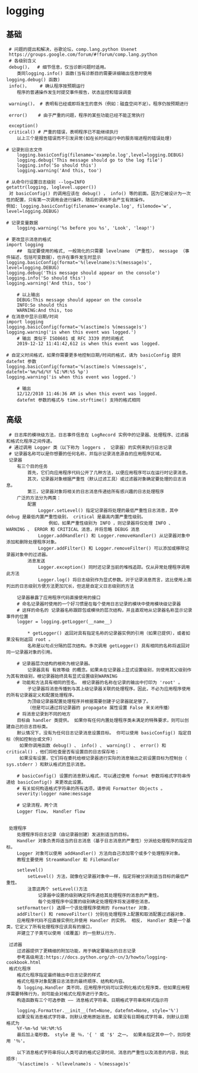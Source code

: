 # logging
## 基础
     # 问题的提出和解决，谷歌论坛，comp.lang.python Usenet
     https://groups.google.com/forum/#!forum/comp.lang.python 
     # 各级别含义
     debug()，  # 细节信息，仅当诊断问题时适用。
        类同logging.info() 函数(当有诊断目的需要详细输出信息时使用 logging.debug() 函数)
     info()，    # 确认程序按预期运行
        程序的普通操作发生时提交事件报告，状态监控和错误调查
         
     warning()， # 表明有已经或即将发生的意外（例如：磁盘空间不足）。程序仍按预期进行
     
     error()    # 由于严重的问题，程序的某些功能已经不能正常执行
        
     exception()
     critical() # 严重的错误，表明程序已不能继续执行
        以上三个是报告错误而不引发异常(如在长时间运行中的服务端进程的错误处理)
    
    # 记录到日志文件
        logging.basicConfig(filename='example.log',level=logging.DEBUG)
        logging.debug('This message should go to the log file')
        logging.info('So should this')
        logging.warning('And this, too')
    
    # 从命令行设置日志级别 --log=INFO
    getattr(logging, loglevel.upper())
     对 basicConfig() 的调用应该在 debug() ， info() 等的前面。因为它被设计为一次性的配置，只有第一次调用会进行操作，随后的调用不会产生有效操作。
    例如: logging.basicConfig(filename='example.log', filemode='w', level=logging.DEBUG)
    
    # 记录变量数据
        logging.warning('%s before you %s', 'Look', 'leap!')
    
    # 更改显示消息的格式
    import logging
        ##  指定要使用的格式, 一般简化的只需要 levelname （严重性）， message （事件描述，包括可变数据），也许在事件发生时显示
    logging.basicConfig(format='%(levelname)s:%(message)s', level=logging.DEBUG)
    logging.debug('This message should appear on the console')
    logging.info('So should this')
    logging.warning('And this, too')
    
        # 以上输出
        DEBUG:This message should appear on the console
        INFO:So should this
        WARNING:And this, too
    # 在消息中显示日期/时间
    import logging
    logging.basicConfig(format='%(asctime)s %(message)s')
    logging.warning('is when this event was logged.')
        # 输出 类似于 ISO8601 或 RFC 3339 的时间格式
        2019-12-12 11:41:42,612 is when this event was logged.
     
    # 自定义时间格式，如果你需要更多地控制日期/时间的格式，请为 basicConfig 提供 datefmt 参数
    logging.basicConfig(format='%(asctime)s %(message)s', datefmt='%m/%d/%Y %I:%M:%S %p')
    logging.warning('is when this event was logged.')
    
        # 输出 
        12/12/2010 11:46:36 AM is when this event was logged.
        datefmt 参数的格式与 time.strftime() 支持的格式相同
    
    
    
## 高级
     
     # 日志库的模块级方法，日志事件信息在 LogRecord 实例中的记录器、处理程序、过滤器和格式化程序之间传递。
     # 通过调用 Logger 类（以下称为 loggers ， 记录器）的实例来执行日志记录
     # 记录器名称可以是你想要的任何名称，并指示记录消息源自的应用程序区域。
     记录器
        有三个目的任务
            首先，它们向应用程序代码公开了几种方法，以便应用程序可以在运行时记录消息。
            其次，记录器对象根据严重性（默认过滤工具）或过滤器对象确定要处理的日志消息。
            第三，记录器对象将相关的日志消息传递给所有感兴趣的日志处理程序
        广泛的方法分为两类：
            配置
                Logger.setLevel() 指定记录器将处理的最低严重性日志消息，其中 debug 是最低内置严重性级别， critical 是最高内置严重性级别。 
                    例如，如果严重性级别为 INFO ，则记录器将仅处理 INFO 、 WARNING 、 ERROR 和 CRITICAL 消息，并将忽略 DEBUG 消息
                Logger.addHandler() 和 Logger.removeHandler() 从记录器对象中添加和删除处理程序对象。
                Logger.addFilter() 和 Logger.removeFilter() 可以添加或移除记录器对象中的过滤器。 
            消息发送
                Logger.exception() 同时还记录当前的堆栈追踪。仅从异常处理程序调用此方法
                Logger.log() 将日志级别作为显式参数。对于记录消息而言，这比使用上面列出的日志级别方便方法更加冗长，但这是自定义日志级别的方法
        
        记录器暴露了应用程序代码直接使用的接口
        # 命名记录器时使用的一个好习惯是在每个使用日志记录的模块中使用模块级记录器
        # 这样的命名的 记录器名称跟踪包或模块的层次结构，并且直观地从记录器名称显示记录事件的位置
        logger = logging.getLogger(__name__)
        
            * getLogger() 返回对具有指定名称的记录器实例的引用（如果已提供），或者如果没有则返回 root 。
            名称是以句点分隔的层次结构。多次调用 getLogger() 具有相同的名称将返回对同一记录器对象的引用。
              
        # 记录器层次结构的根称为根记录器。
            记录器具有 有效等级 的概念。如果未在记录器上显式设置级别，则使用其父级别作为其有效级别，根记录器始终具有显式设置级别WARNING
        # 功能和方法具有相同的签名。 根记录器的名称在记录的输出中打印为 'root' 。
            子记录器将消息传播到与其上级记录器关联的处理程序。因此，不必为应用程序使用的所有记录器定义和配置处理程序。
            为顶级记录器配置处理程序并根据需要创建子记录器就足够了。
            （但是可以通过将记录器的 propagate 属性设置 False 来关闭传播）
        # 将消息记录到不同的地方
        目标由 handler 类提供。 如果你有任何内置处理程序类未满足的特殊要求，则可以创建自己的日志目标类。
        默认情况下，没有为任何日志记录消息设置目标。 你可以使用 basicConfig() 指定目标（例如控制台或文件）
         如果你调用函数 debug() 、 info() 、 warning() 、 error() 和 critical() ，他们将检查是否有设置目的日志保存地；
         如果没有设置，它们将在委托给根记录器进行实际的消息输出之前设置目标为控制台（ sys.stderr ）和默认格式的显示消息。
        
        # basicConfig() 设置的消息默认格式，可以通过使用 format 参数将格式字符串传递给 basicConfig() 来更改此设置。
        # 有关如何构造格式字符串的所有选项，请参阅 Formatter Objects 。
        severity:logger name:message
        
        # 记录流程，两个流
        Logger flow， Handler flow
        
        
     处理程序
        处理程序将日志记录（由记录器创建）发送到适当的目标。
        Handler 对象负责将适当的日志消息（基于日志消息的严重性）分派给处理程序的指定目标。
        Logger 对象可以使用 addHandler() 方法向自己添加零个或多个处理程序对象。
        教程主要使用 StreamHandler 和 FileHandler 
        
        setlevel()
            setLevel() 方法，就像在记录器对象中一样，指定将被分派到适当目标的最低严重性。
            注意这两个 setLevel()方法
                记录器中设置的级别确定将传递给其处理程序的消息的严重性。
                每个处理程序中设置的级别确定处理程序将发送哪些消息。
        setFormatter() 选择一个该处理程序使用的 Formatter 对象.
        addFilter() 和 removeFilter() 分别在处理程序上配置和取消配置过滤器对象.
        应用程序代码不应直接实例化并使用 Handler 的实例。 相反， Handler 类是一个基类，它定义了所有处理程序应该具有的接口，
        并建立了子类可以使用（或覆盖）的一些默认行为.
        
     过滤器
        过滤器提供了更精细的附加功能，用于确定要输出的日志记录
        参考高级用法:https://docs.python.org/zh-cn/3/howto/logging-cookbook.html
     格式化程序
        格式化程序指定最终输出中日志记录的样式
        格式化程序对象配置日志消息的最终顺序、结构和内容。 
        与 logging.Handler 类不同，应用程序代码可以实例化格式化程序类，但如果应用程序需要特殊行为，则可能会对格式化程序进行子类化。
        构造函数有三个可选参数 —— 消息格式字符串、日期格式字符串和样式指示符
     
        logging.Formatter.__init__(fmt=None, datefmt=None, style='%')
        如果没有消息格式字符串，则默认使用原始消息。如果没有日期格式字符串，则默认日期格式为
        %Y-%m-%d %H:%M:%S
        最后加上毫秒数。 style 是 ％，'{ ' 或 '$' 之一。 如果未指定其中一个，则将使用 '％'。
        
        以下消息格式字符串将以人类可读的格式记录时间、消息的严重性以及消息的内容，按此顺序:
        '%(asctime)s - %(levelname)s - %(message)s'

